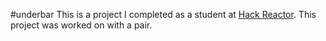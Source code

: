 #underbar
This is a project I completed as a student at [Hack Reactor](http://hackreactor.com). This project was worked on with a pair.
